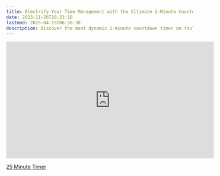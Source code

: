 ```yaml
---
title: Electrify Your Time Management with the Ultimate 2-Minute Countdown Timer on YouTube
date: 2023-11-26T16:23:10
lastmod: 2025-04-15T06:56:38
description: Discover the most dynamic 2-minute countdown timer on YouTube, featuring stunning blue electric arc animations and immersive sound effects. Perfect for productivity, workouts, and more!
---
```


<div class="iframe-16-9-container">
<iframe class="youTubeIframe" width="560" height="315" src="https://www.youtube.com/embed/6iO0aBuLxaA" title="YouTube video player" frameborder="0" allow="accelerometer; autoplay; clipboard-write; encrypted-media; gyroscope; picture-in-picture; web-share" allowfullscreen></iframe>
</div>

[25 Minute Timer](https://youtu.be/6iO0aBuLxaA)
